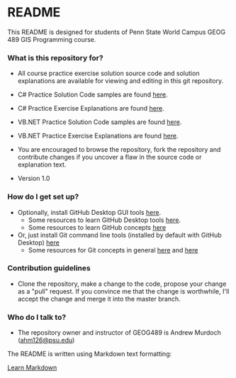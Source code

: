 # README #

This README is designed for students of Penn State World Campus GEOG 489 GIS Programming course.

### What is this repository for? ###

* All course practice exercise solution source code and solution explanations are available for viewing and editing in this git repository.

* C# Practice Solution Code samples are found [here][csharpcode].
* C# Practice Exercise Explanations are found [here][csharp].

* VB.NET Practice Solution Code samples are found [here][vbnetcode].
* VB.NET Practice Exercise Explanations are found [here][vbnet].

* You are encouraged to browse the repository, fork the repository and contribute changes if you uncover a flaw in the source code or explanation text.
* Version 1.0


### How do I get set up? ###

* Optionally, install GitHub Desktop GUI tools [here][githubdesktopdownload].
  * Some resources to learn GitHub Desktop tools [here][githubdesktopresources].
  * Some resources to learn GitHub concepts [here][githubresources]
* Or, just install Git command line tools (installed by default with GitHub Desktop) [here][gitcommandlinedownload]
  * Some resources for Git concepts in general [here][gitconcepts1] and [here][gitconcepts2]

### Contribution guidelines ###

* Clone the repository, make a change to the code, propose your change as a "pull" request.  If you convince me that the change is worthwhile, I'll accept the change and merge it into the master branch.

### Who do I talk to? ###

* The repository owner and instructor of GEOG489 is Andrew Murdoch (ahm126@psu.edu)


The README is written using Markdown text formatting:

[Learn Markdown](https://guides.github.com/features/mastering-markdown/)

[csharpcode]: https://github.com/PSU-GEOG489/PublicContent/tree/master/PracticeSolutions/C%23/?at=master
[vbnetcode]: https://github.com/PSU-GEOG489/PublicContent/tree/master/PracticeSolutions/VB.NET/?at=master
[csharp]: https://github.com/PSU-GEOG489/PublicContent/tree/master/PracticeExplanations/C%23
[vbnet]: https://github.com/PSU-GEOG489/PublicContent/tree/master/PracticeExplanations/VB.NET

[githubdesktopdownload]:https://desktop.github.com/
[githubdesktopresources]:https://www.google.com/webhp?sourceid=chrome-instant&ion=1&espv=2&ie=UTF-8#q=git+desktop+tutorial
[githubresources]:https://guides.github.com/
[gitcommandlinedownload]:https://git-scm.com/downloads
[gitconcepts1]:https://git-scm.com/book/en/v2/Getting-Started-Git-Basics
[gitconcepts2]:https://www.google.com/webhp?sourceid=chrome-instant&ion=1&espv=2&ie=UTF-8#q=git+101+tutorial

[csharpcode_old]: /ahm126/geog489/src/master/PracticeSolutions/C%23/?at=master
[vbnetcode_old]: /ahm126/geog489/src/master/PracticeSolutions/VB.NET/?at=master
[csharp_old]: /ahm126/geog489/wiki/browse/C%23
[vbnet_old]: /ahm126/geog489/wiki/browse/VB.NET
